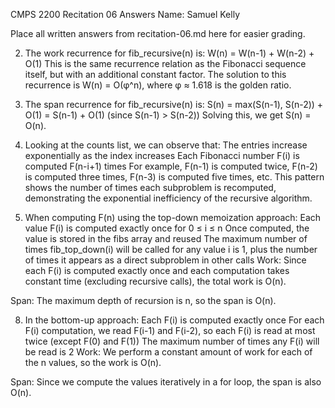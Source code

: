 CMPS 2200 Recitation 06
Answers
Name: Samuel Kelly

Place all written answers from recitation-06.md here for easier grading.

2) The work recurrence for fib_recursive(n) is: W(n) = W(n-1) + W(n-2) + O(1)
This is the same recurrence relation as the Fibonacci sequence itself, but with an additional constant factor.
The solution to this recurrence is W(n) = O(φ^n), where φ ≈ 1.618 is the golden ratio.

3) The span recurrence for fib_recursive(n) is: S(n) = max(S(n-1), S(n-2)) + O(1) = S(n-1) + O(1) (since S(n-1) > S(n-2))
Solving this, we get S(n) = O(n).

4) Looking at the counts list, we can observe that:
The entries increase exponentially as the index increases
Each Fibonacci number F(i) is computed F(n-i+1) times
For example, F(n-1) is computed twice, F(n-2) is computed three times, F(n-3) is computed five times, etc.
This pattern shows the number of times each subproblem is recomputed, demonstrating the exponential inefficiency of the recursive algorithm.
6) When computing F(n) using the top-down memoization approach:
Each value F(i) is computed exactly once for 0 ≤ i ≤ n
Once computed, the value is stored in the fibs array and reused
The maximum number of times fib_top_down(i) will be called for any value i is 1, plus the number of times it appears as a direct subproblem in other calls
Work: Since each F(i) is computed exactly once and each computation takes constant time (excluding recursive calls), the total work is O(n).

Span: The maximum depth of recursion is n, so the span is O(n).

8) In the bottom-up approach:
Each F(i) is computed exactly once
For each F(i) computation, we read F(i-1) and F(i-2), so each F(i) is read at most twice (except F(0) and F(1))
The maximum number of times any F(i) will be read is 2
Work: We perform a constant amount of work for each of the n values, so the work is O(n).

Span: Since we compute the values iteratively in a for loop, the span is also O(n).

